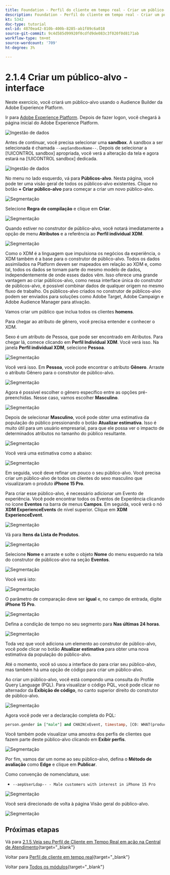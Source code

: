```yaml
---
title: Foundation - Perfil do cliente em tempo real - Criar um público-alvo - Interface do usuário
description: Foundation - Perfil do cliente em tempo real - Criar um público-alvo - Interface do usuário
kt: 5342
doc-type: tutorial
exl-id: 4870ea42-810b-400b-8285-ab1f89c6a018
source-git-commit: 9c4d585d99920f0cdfd9de083c3f020f0d8171ab
workflow-type: tm+mt
source-wordcount: '709'
ht-degree: 3%

---
```


# 2.1.4 Criar um público-alvo - interface

Neste exercício, você criará um público-alvo usando o Audience Builder da Adobe Experience Platform.

Ir para [Adobe Experience Platform](https://experience.adobe.com/platform). Depois de fazer logon, você chegará à página inicial do Adobe Experience Platform.

![Ingestão de dados](./../../../../modules/delivery-activation/datacollection/dc1.2/images/home.png)

Antes de continuar, você precisa selecionar uma **sandbox**. A sandbox a ser selecionada é chamada ``--aepSandboxName--``. Depois de selecionar a [!UICONTROL sandbox] apropriada, você verá a alteração da tela e agora estará na [!UICONTROL sandbox] dedicada.

![Ingestão de dados](./../../../../modules/delivery-activation/datacollection/dc1.2/images/sb1.png)

No menu no lado esquerdo, vá para **Públicos-alvo**. Nesta página, você pode ter uma visão geral de todos os públicos-alvo existentes. Clique no botão **+ Criar público-alvo** para começar a criar um novo público-alvo.

![Segmentação](./images/menuseg.png)

Selecione **Regra de compilação** e clique em **Criar**.

![Segmentação](./images/menusegbr.png)

Quando estiver no construtor de público-alvo, você notará imediatamente a opção de menu **Atributos** e a referência ao **Perfil individual XDM**.

![Segmentação](./images/segmentationui.png)

Como o XDM é a linguagem que impulsiona os negócios da experiência, o XDM também é a base para o construtor de público-alvo. Todos os dados assimilados na Platform devem ser mapeados em relação ao XDM e, como tal, todos os dados se tornam parte do mesmo modelo de dados, independentemente de onde esses dados vêm. Isso oferece uma grande vantagem ao criar públicos-alvo, como nessa interface única do construtor de públicos-alvo, é possível combinar dados de qualquer origem no mesmo fluxo de trabalho. Os públicos-alvo criados no construtor de públicos-alvo podem ser enviados para soluções como Adobe Target, Adobe Campaign e Adobe Audience Manager para ativação.

Vamos criar um público que inclua todos os clientes **homens**.

Para chegar ao atributo de gênero, você precisa entender e conhecer o XDM.

Sexo é um atributo de Pessoa, que pode ser encontrado em Atributos. Para chegar lá, comece clicando em **Perfil Individual XDM**. Você verá isso. Na janela **Perfil individual XDM**, selecione **Pessoa**.

![Segmentação](./images/person.png)

Você verá isso. Em **Pessoa**, você pode encontrar o atributo **Gênero**. Arraste o atributo Gênero para o construtor de público-alvo.

![Segmentação](./images/gender.png)

Agora é possível escolher o gênero específico entre as opções pré-preenchidas. Nesse caso, vamos escolher **Masculino**.

![Segmentação](./images/genderselection.png)

Depois de selecionar **Masculino**, você pode obter uma estimativa da população do público pressionando o botão **Atualizar estimativa**. Isso é muito útil para um usuário empresarial, para que ele possa ver o impacto de determinados atributos no tamanho do público resultante.

![Segmentação](./images/segmentpreview.png)

Você verá uma estimativa como a abaixo:

![Segmentação](./images/segmentpreviewest.png)

Em seguida, você deve refinar um pouco o seu público-alvo. Você precisa criar um público-alvo de todos os clientes do sexo masculino que visualizaram o produto **iPhone 15 Pro**.

Para criar esse público-alvo, é necessário adicionar um Evento de experiência. Você pode encontrar todos os Eventos de Experiência clicando no ícone **Eventos** na barra de menus **Campos**. Em seguida, você verá o nó **XDM ExperienceEvents** de nível superior. Clique em **XDM ExperienceEvent**.

![Segmentação](./images/findee.png)

Vá para **Itens da Lista de Produtos**.

![Segmentação](./images/plitems.png)

Selecione **Nome** e arraste e solte o objeto **Nome** do menu esquerdo na tela do construtor de públicos-alvo na seção **Eventos**.

![Segmentação](./images/eeweb.png)

Você verá isto:

![Segmentação](./images/eewebpdtlname.png)

O parâmetro de comparação deve ser **igual** e, no campo de entrada, digite **iPhone 15 Pro**.

![Segmentação](./images/pv.png)

Defina a condição de tempo no seu segmento para **Nas últimas 24 horas**.

![Segmentação](./images/pv1.png)

Toda vez que você adiciona um elemento ao construtor de público-alvo, você pode clicar no botão **Atualizar estimativa** para obter uma nova estimativa da população do público-alvo.

Até o momento, você só usou a interface do para criar seu público-alvo, mas também há uma opção de código para criar um público-alvo.

Ao criar um público-alvo, você está compondo uma consulta do Profile Query Language (PQL). Para visualizar o código PQL, você pode clicar no alternador da **Exibição de código**, no canto superior direito do construtor de público-alvo.

![Segmentação](./images/codeview.png)

Agora você pode ver a declaração completa do PQL:

```sql
person.gender in ["male"] and CHAIN(xEvent, timestamp, [C0: WHAT(productListItems.exists(name.equals("iPhone 15 Pro", false)))])
```

Você também pode visualizar uma amostra dos perfis de clientes que fazem parte deste público-alvo clicando em **Exibir perfis**.

![Segmentação](./images/previewprofilesdtl.png)

Por fim, vamos dar um nome ao seu público-alvo,
defina o **Método de avaliação** como **Edge** e clique em **Publicar**.

Como convenção de nomenclatura, use:

- `--aepUserLdap-- - Male customers with interest in iPhone 15 Pro`

![Segmentação](./images/segmentname.png)

Você será direcionado de volta à página Visão geral do público-alvo.

![Segmentação](./images/savedsegment.png)

## Próximas etapas

Vá para [2.1.5 Veja seu Perfil de Cliente em Tempo Real em ação na Central de Atendimento](./ex5.md){target="_blank"}

Voltar para [Perfil de cliente em tempo real](./real-time-customer-profile.md){target="_blank"}

Voltar para [Todos os módulos](./../../../../overview.md){target="_blank"}
